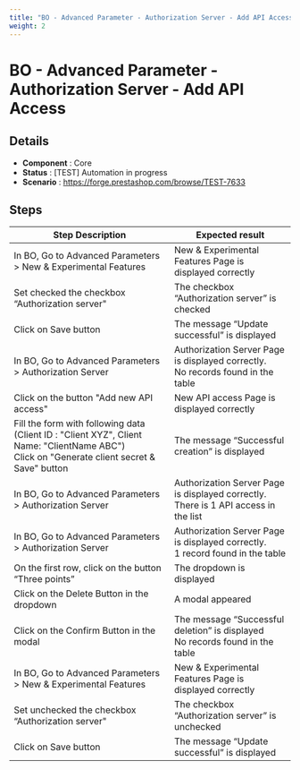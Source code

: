 ```yaml
---
title: "BO - Advanced Parameter - Authorization Server - Add API Access"
weight: 2
---
```


# BO - Advanced Parameter - Authorization Server - Add API Access
## Details
* **Component** : Core
* **Status** : [TEST] Automation in progress
* **Scenario** : https://forge.prestashop.com/browse/TEST-7633

## Steps
| Step Description | Expected result |
| ----- | ----- |
| In BO, Go to Advanced Parameters > New & Experimental Features | New & Experimental Features Page is displayed correctly |
| Set checked the checkbox “Authorization server" | The checkbox “Authorization server” is checked |
| Click on Save button | The message “Update successful” is displayed |
| In BO, Go to Advanced Parameters > Authorization Server | Authorization Server Page is displayed correctly.<br>No records found in the table |
| Click on the button "Add new API access" | New API access Page is displayed correctly |
| Fill the form with following data (Client ID : "Client XYZ", Client Name: "ClientName ABC")<br>Click on "Generate client secret & Save" button | The message “Successful creation” is displayed |
| In BO, Go to Advanced Parameters > Authorization Server | Authorization Server Page is displayed correctly.<br>There is 1 API access in the list |
| In BO, Go to Advanced Parameters > Authorization Server | Authorization Server Page is displayed correctly.<br>1 record found in the table |
| On the first row, click on the button “Three points” | The dropdown is displayed |
| Click on the Delete Button in the dropdown | A modal appeared |
| Click on the Confirm Button in the modal | The message “Successful deletion” is displayed<br>No records found in the table |
| In BO, Go to Advanced Parameters > New & Experimental Features | New & Experimental Features Page is displayed correctly |
| Set unchecked the checkbox “Authorization server" | The checkbox “Authorization server” is unchecked |
| Click on Save button | The message “Update successful” is displayed |
